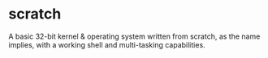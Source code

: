 # scratch
A basic 32-bit kernel &amp; operating system written from scratch, as the name implies, with a working shell and multi-tasking capabilities. 
